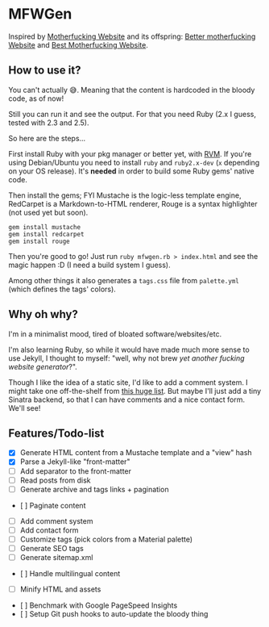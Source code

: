 # MFWGen

Inspired by [Motherfucking Website](http://motherfuckingwebsite.com) and its offspring: [Better motherfucking Website](https://bettermotherfuckingwebsite.com) and [Best Motherfucking Website](https://bestmotherfucking.website/).

## How to use it?

You can't actually :sweat_smile:. Meaning that the content is hardcoded in the bloody code, as of now!

Still you can run it and see the output. For that you need Ruby (2.x I guess, tested with 2.3 and 2.5).

So here are the steps...

First install Ruby with your pkg manager or better yet, with [RVM](http://rvm.io/). If you're using Debian/Ubuntu you need to install `ruby` and `ruby2.x-dev` (`x` depending on your OS release). It's **needed** in order to build some Ruby gems' native code.

Then install the gems; FYI Mustache is the logic-less template engine, RedCarpet is a Markdown-to-HTML renderer, Rouge is a syntax highlighter (not used yet but soon).

    gem install mustache
    gem install redcarpet
    gem install rouge

Then you're good to go! Just run `ruby mfwgen.rb > index.html` and see the magic happen :D (I need a build system I guess).

Among other things it also generates a `tags.css` file from `palette.yml` (which defines the tags' colors).

## Why oh why?

I'm in a minimalist mood, tired of bloated software/websites/etc.

I'm also learning Ruby, so while it would have made much more sense to use Jekyll, I thought to myself: "well, why not brew _yet another fucking website generator_?".

Though I like the idea of a static site, I'd like to add a comment system. I might take one off-the-shelf from [this huge list](https://lisakov.com/projects/open-source-comments/). But maybe I'll just add a tiny Sinatra backend, so that I can have comments and a nice contact form. We'll see!

## Features/Todo-list

* [x] Generate HTML content from a Mustache template and a "view" hash
* [x] Parse a Jekyll-like "front-matter"
* [ ] Add separator to the front-matter
* [ ] Read posts from disk
* [ ] Generate archive and tags links + pagination
* [ ] Paginate content
* [ ] Add comment system
* [ ] Add contact form
* [ ] Customize tags (pick colors from a Material palette)
* [ ] Generate SEO tags
* [ ] Generate sitemap.xml
* [ ] Handle multilingual content
* [ ] Minify HTML and assets
* [ ] Benchmark with Google PageSpeed Insights
* [ ] Setup Git push hooks to auto-update the bloody thing

